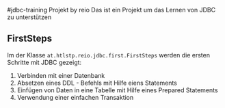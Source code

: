 #jdbc-training Projekt by reio
Das ist ein Projekt um das Lernen von JDBC zu unterstützen

## FirstSteps
Im der Klasse ``at.htlstp.reio.jdbc.first.FirstSteps`` werden die ersten Schritte mit JDBC gezeigt:

1. Verbinden mit einer Datenbank
2. Absetzen eines DDL - Befehls mit Hilfe eiens Statements
3. Einfügen von Daten in eine Tabelle mit Hilfe eines Prepared Statements
4. Verwendung einer einfachen Transaktion
